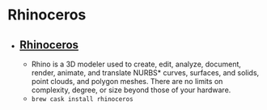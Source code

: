 # Rhinoceros
- [Rhinoceros](https://www.rhino3d.com/)
  - 
  - Rhino is a 3D modeler used to create, edit, analyze, document, render, animate, and translate NURBS* curves, surfaces, and solids, point clouds, and polygon meshes. There are no limits on complexity, degree, or size beyond those of your hardware.
  - `brew cask install rhinoceros`
